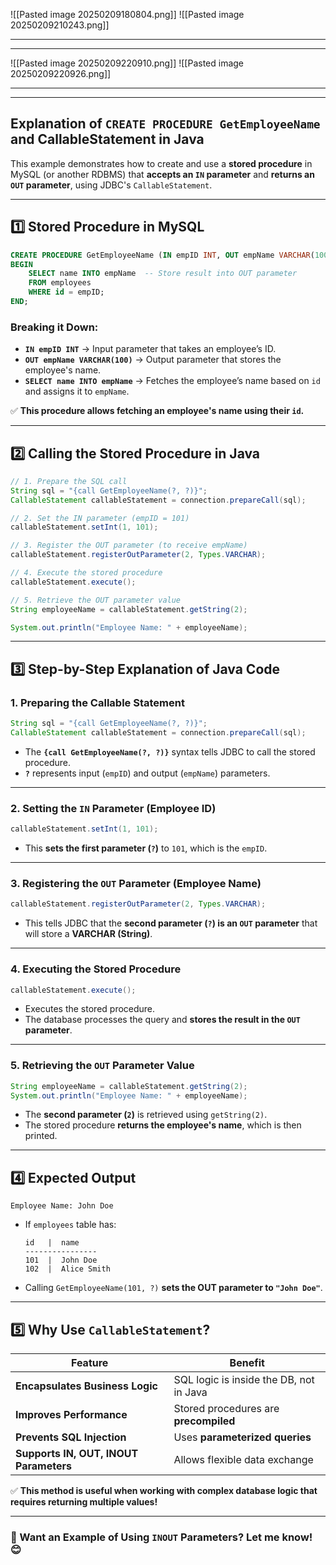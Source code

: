 
![[Pasted image 20250209180804.png]]
![[Pasted image 20250209210243.png]]

<hr><hr>

![[Pasted image 20250209220910.png]]
![[Pasted image 20250209220926.png]]

<hr><hr>

## **Explanation of `CREATE PROCEDURE GetEmployeeName` and CallableStatement in Java**

This example demonstrates how to create and use a **stored procedure** in MySQL (or another RDBMS) that **accepts an `IN` parameter** and **returns an `OUT` parameter**, using JDBC's `CallableStatement`.

---

## **1️⃣ Stored Procedure in MySQL**

```sql
CREATE PROCEDURE GetEmployeeName (IN empID INT, OUT empName VARCHAR(100))
BEGIN
    SELECT name INTO empName  -- Store result into OUT parameter
    FROM employees
    WHERE id = empID;
END;
```

### **Breaking it Down:**

- **`IN empID INT`** → Input parameter that takes an employee’s ID.
- **`OUT empName VARCHAR(100)`** → Output parameter that stores the employee's name.
- **`SELECT name INTO empName`** → Fetches the employee’s name based on `id` and assigns it to `empName`.

✅ **This procedure allows fetching an employee's name using their `id`.**

---

## **2️⃣ Calling the Stored Procedure in Java**

```java
// 1. Prepare the SQL call
String sql = "{call GetEmployeeName(?, ?)}";
CallableStatement callableStatement = connection.prepareCall(sql);

// 2. Set the IN parameter (empID = 101)
callableStatement.setInt(1, 101);

// 3. Register the OUT parameter (to receive empName)
callableStatement.registerOutParameter(2, Types.VARCHAR);

// 4. Execute the stored procedure
callableStatement.execute();

// 5. Retrieve the OUT parameter value
String employeeName = callableStatement.getString(2);

System.out.println("Employee Name: " + employeeName);
```

---

## **3️⃣ Step-by-Step Explanation of Java Code**

### **1. Preparing the Callable Statement**

```java
String sql = "{call GetEmployeeName(?, ?)}";
CallableStatement callableStatement = connection.prepareCall(sql);
```

- The **`{call GetEmployeeName(?, ?)}`** syntax tells JDBC to call the stored procedure.
- **`?`** represents input (`empID`) and output (`empName`) parameters.

---

### **2. Setting the `IN` Parameter (Employee ID)**

```java
callableStatement.setInt(1, 101);
```

- This **sets the first parameter (`?`)** to `101`, which is the `empID`.

---

### **3. Registering the `OUT` Parameter (Employee Name)**

```java
callableStatement.registerOutParameter(2, Types.VARCHAR);
```

- This tells JDBC that the **second parameter (`?`) is an `OUT` parameter** that will store a **VARCHAR (String)**.

---

### **4. Executing the Stored Procedure**

```java
callableStatement.execute();
```

- Executes the stored procedure.
- The database processes the query and **stores the result in the `OUT` parameter**.

---

### **5. Retrieving the `OUT` Parameter Value**

```java
String employeeName = callableStatement.getString(2);
System.out.println("Employee Name: " + employeeName);
```

- The **second parameter (`2`)** is retrieved using `getString(2)`.
- The stored procedure **returns the employee's name**, which is then printed.

---

## **4️⃣ Expected Output**

```
Employee Name: John Doe
```

- If `employees` table has:
    
    ```plaintext
    id   |  name
    ----------------
    101  |  John Doe
    102  |  Alice Smith
    ```
    
- Calling `GetEmployeeName(101, ?)` **sets the OUT parameter to `"John Doe"`**.

---

## **5️⃣ Why Use `CallableStatement`?**

|Feature|Benefit|
|---|---|
|**Encapsulates Business Logic**|SQL logic is inside the DB, not in Java|
|**Improves Performance**|Stored procedures are **precompiled**|
|**Prevents SQL Injection**|Uses **parameterized queries**|
|**Supports IN, OUT, INOUT Parameters**|Allows flexible data exchange|

✅ **This method is useful when working with complex database logic that requires returning multiple values!**

---

### **🚀 Want an Example of Using `INOUT` Parameters?** Let me know! 😊
